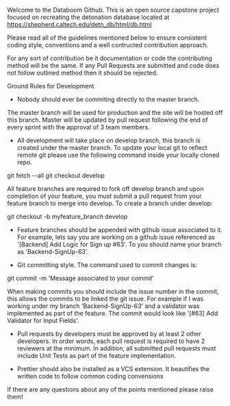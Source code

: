 
Welcome to the Databoom Github. This is an open source capstone project focused on recreating the detonation database located at https://shepherd.caltech.edu/detn_db/html/db.html

Please read all of the guidelines mentioned below to ensure consistent coding style, conventions and a well contructed contribution approach.

For any sort of contribution be it documentation or code the contributing method will be the same. If any Pull Requests are submitted and code does not follow outlined method then it should be rejected.

Ground Rules for Development

- Nobody should ever be commiting directly to the master branch. 

The master branch will be used for production and the site will be hosted off this branch. Master will be updated by pull request following the end of every sprint with the approval of 3 team members. 

- All development will take place on develop branch, this branch is created under the master branch. To update your local git to reflect remote git please use the following command inside your locally cloned repo.

git fetch --all
git checkout develop 

All feature branches are required to fork off develop branch and upon completion of your feature, you must submit a pull request from your feature branch to merge into develop. To create a branch under develop:

git checkout -b myfeature_branch develop

- Feature branches should be appended with github issue associated to it. For example, lets say you  are working on a github issue referenced as '[Backend] Add Logic for Sign up #63'. To you should name your branch as 'Backend-SignUp-63'.

- Git committing style. The command used to commit changes is:

git commit -m 'Message associated to your commit' 

When making commits you should include the issue number in the commit, this allows the commits to be linked the git issue. For example if I was working under my branch 'Backend-SignUp-63' and a validator was implemented as part of the feature. The commit would look like '[#63] Add Validator for Input Fields'. 

- Pull requests by developers must be approved by at least 2 other developers. In order words, each pull request is required to have 2 reviewers at the minimum. In addition, all submitted pull requests must include Unit Tests as part of the feature implementation.

- Prettier should also be installed as a VCS extension. It beautifies the written code to follow common coding convensions


If there are any questions about any of the points mentioned please raise them! 